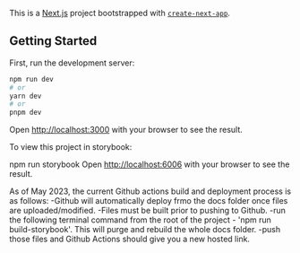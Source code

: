 This is a [Next.js](https://nextjs.org/) project bootstrapped with [`create-next-app`](https://github.com/vercel/next.js/tree/canary/packages/create-next-app).

## Getting Started

First, run the development server:

```bash
npm run dev
# or
yarn dev
# or
pnpm dev
```

Open [http://localhost:3000](http://localhost:3000) with your browser to see the result.

To view this project in storybook:

npm run storybook
Open [http://localhost:6006](http://localhost:6006) with your browser to see the result.

As of May 2023, the current Github actions build and deployment process is as follows:
-Github will automatically deploy frmo the docs folder once files are uploaded/modified.
-Files must be built prior to pushing to Github.
-run the following terminal command from the root of the project - 'npm run build-storybook'. This will purge and rebuild the whole docs folder.
-push those files and Github Actions should give you a new hosted link.

